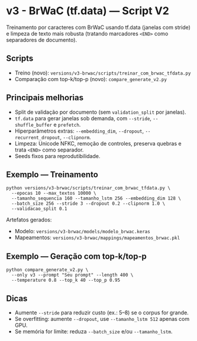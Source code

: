 # v3 - BrWaC (tf.data) — Script V2

Treinamento por caracteres com BrWaC usando tf.data (janelas com stride) e limpeza de texto mais robusta (tratando marcadores `<END>` como separadores de documento).

## Scripts
- Treino (novo): `versions/v3-brwac/scripts/treinar_com_brwac_tfdata.py`
- Comparação com top-k/top-p (novo): `compare_generate_v2.py`

## Principais melhorias
- Split de validação por documento (sem `validation_split` por janelas).
- `tf.data` para gerar janelas sob demanda, com `--stride`, `--shuffle_buffer` e `prefetch`.
- Hiperparâmetros extras: `--embedding_dim`, `--dropout`, `--recurrent_dropout`, `--clipnorm`.
- Limpeza: Unicode NFKC, remoção de controles, preserva quebras e trata `<END>` como separador.
- Seeds fixos para reprodutibilidade.

## Exemplo — Treinamento
```
python versions/v3-brwac/scripts/treinar_com_brwac_tfdata.py \
  --epocas 10 --max_textos 10000 \
  --tamanho_sequencia 160 --tamanho_lstm 256 --embedding_dim 128 \
  --batch_size 256 --stride 3 --dropout 0.2 --clipnorm 1.0 \
  --validacao_split 0.1
```

Artefatos gerados:
- Modelo: `versions/v3-brwac/models/modelo_brwac.keras`
- Mapeamentos: `versions/v3-brwac/mappings/mapeamentos_brwac.pkl`

## Exemplo — Geração com top‑k/top‑p
```
python compare_generate_v2.py \
  --only v3 --prompt "Seu prompt" --length 400 \
  --temperature 0.8 --top_k 40 --top_p 0.95
```

## Dicas
- Aumente `--stride` para reduzir custo (ex.: 5–8) se o corpus for grande.
- Se overfitting: aumente `--dropout`, use `--tamanho_lstm 512` apenas com GPU.
- Se memória for limite: reduza `--batch_size` e/ou `--tamanho_lstm`.

